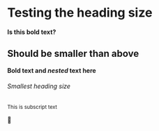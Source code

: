# Testing the heading size

**Is this bold text?**

## Should be smaller than above

**Bold text and _nested_ text here**

###### Smallest heading size

<sub>This is subscript text</sub>

:wave:
